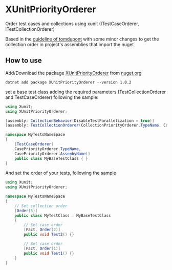 # XUnitPriorityOrderer
Order test cases and collections using xunit (ITestCaseOrderer, ITestCollectionOrderer)

Based in the [guideline of tomdupont](http://www.tomdupont.net/2016/04/how-to-order-xunit-tests-and-collections.html)
with some minor changes to get the collection order in project's assemblies that import the nuget

## How to use
Add/Download the package [XUnitPriorityOrderer](https://www.nuget.org/packages/XUnitPriorityOrderer/1.0.0) from [nuget.org](https://www.nuget.org)

```dotnet add package XUnitPriorityOrderer --version 1.0.2```

set a base test class adding the required parameters (TestCollectionOrderer and TestCaseOrderer) following the sample:

```c#
using Xunit;
using XUnitPriorityOrderer;

[assembly: CollectionBehavior(DisableTestParallelization = true)]
[assembly: TestCollectionOrderer(CollectionPriorityOrderer.TypeName, CollectionPriorityOrderer.AssembyName)]

namespace MyTestsNameSpace
{
    [TestCaseOrderer(
    CasePriorityOrderer.TypeName, 
    CasePriorityOrderer.AssembyName)]
    public class MyBaseTestClass { }
}
```

And set the order of your tests, following the sample

```c#
using Xunit;
using XUnitPriorityOrderer;

namespace MyTestsNameSpace
{
    // Set collection order
    [Order(5)]
    public class MyTestClass : MyBaseTestClass
    {
        // Set case order
        [Fact, Order(2)]
        public void Test2() {}

        // Set case order
        [Fact, Order(1)]
        public void Test1() {}
    }
}
```
